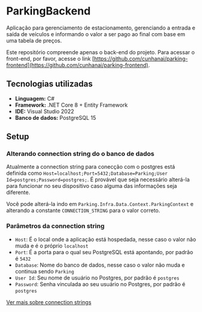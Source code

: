 # ParkingBackend

Aplicação para gerenciamento de estacionamento, gerenciando a entrada e saída de veículos e informando o valor a ser pago ao final com base em uma tabela de preços.

Este repositório compreende apenas o back-end do projeto. Para acessar o front-end, por favor, acesse o link [https://github.com/cunhanai/parking-frontend](https://github.com/cunhanai/parking-frontend).

## Tecnologias utilizadas

- **Linguagem:** C#
- **Framework:** .NET Core 8 + Entity Framework
- **IDE:** Visual Studio 2022
- **Banco de dados:** PostgreSQL 15

## Setup

### Alterando connection string do o banco de dados

Atualmente a connection string para conecção com o postgres está definida como <code>Host=localhost;Port=5432;Database=Parking;User Id=postgres;Password=postgres;</code>. É provável que seja necessário alterá-la para funcionar no seu dispositivo caso alguma das informações seja diferente.

Você pode alterá-la indo em <code>Parking.Infra.Data.Context.ParkingContext</code> e alterando a constante <code>CONNECTION_STRING</code> para o valor correto.

### Parâmetros da connection string

- <code>Host</code>: É o local onde a aplicação está hospedada, nesse caso o valor não muda e é o próprio <code>localhost</code>
- <code>Port</code>: É a porta para o qual seu PostgreSQL está apontando, por padrão é <code>5432</code>
- <code>Database</code>: Nome do banco de dados, nesse caso o valor não muda e continua sendo <code>Parking</code>
- <code>User Id</code>: Seu nome de usuário no Postgres, por padrão é <code>postgres</code>
- <code>Password</code>: Senha vinculada ao seu usuário no Postgres, por padrão é <code>postgres</code>

[Ver mais sobre connection strings](https://www.npgsql.org/doc/connection-string-parameters.html)





